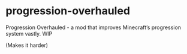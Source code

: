 # progression-overhauled
Progression Overhauled - a mod that improves Minecraft’s progression system vastly. WIP

(Makes it harder)
